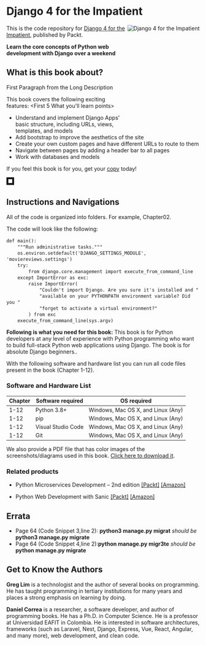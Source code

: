 # Django 4 for the Impatient

<a href="https://www.packtpub.com/product/django-4-for-the-impatient/9781803245836?utm_source=github&utm_medium=repository&utm_campaign=9781803245836"><img src="https://static.packt-cdn.com/products/9781803245836/cover/smaller" alt="Django 4 for the Impatient" height="256px" align="right"></a>

This is the code repository for [Django 4 for the Impatient](https://www.packtpub.com/product/django-4-for-the-impatient/9781803245836?utm_source=github&utm_medium=repository&utm_campaign=9781803245836), published by Packt.

**Learn the core concepts of Python web development with Django over a weekend**

## What is this book about?
First Paragraph from the Long Description

This book covers the following exciting features: <First 5 What you'll learn points>
* Understand and implement Django Apps’ basic structure, including URLs, views, templates, and models
* Add bootstrap to improve the aesthetics of the site
* Create your own custom pages and have different URLs to route to them
* Navigate between pages by adding a header bar to all pages
* Work with databases and models

If you feel this book is for you, get your [copy](https://www.amazon.com/dp/1803245832) today!

<a href="https://www.packtpub.com/?utm_source=github&utm_medium=banner&utm_campaign=GitHubBanner"><img src="https://raw.githubusercontent.com/PacktPublishing/GitHub/master/GitHub.png" 
alt="https://www.packtpub.com/" border="5" /></a>


## Instructions and Navigations
All of the code is organized into folders. For example, Chapter02.

The code will look like the following:
```
def main():
    """Run administrative tasks."""
    os.environ.setdefault('DJANGO_SETTINGS_MODULE', 'moviereviews.settings')
    try:
        from django.core.management import execute_from_command_line
    except ImportError as exc:
        raise ImportError(
            "Couldn't import Django. Are you sure it's installed and "
            "available on your PYTHONPATH environment variable? Did you "
            "forget to activate a virtual environment?"
        ) from exc
    execute_from_command_line(sys.argv)

```

**Following is what you need for this book:**
This book is for Python developers at any level of experience with Python programming who want to build full-stack Python web applications using Django. The book is for absolute Django beginners..

With the following software and hardware list you can run all code files present in the book (Chapter 1-12).

### Software and Hardware List

| Chapter  | Software required                   | OS required                        |
| -------- | ------------------------------------| -----------------------------------|
| 1-12      | Python 3.8+                     | Windows, Mac OS X, and Linux (Any) |
| 1-12      | pip             | Windows, Mac OS X, and Linux (Any) |
| 1-12       | Visual Studio Code            | Windows, Mac OS X, and Linux (Any) |
| 1-12       | Git            | Windows, Mac OS X, and Linux (Any) |


We also provide a PDF file that has color images of the screenshots/diagrams used in this book. [Click here to download it](https://packt.link/s1vSa).


### Related products <Other books you may enjoy>
* Python Microservices Development – 2nd edition [[Packt]](https://www.packtpub.com/product/python-microservices-development-second-edition/9781801076302?utm_source=github&utm_medium=repository&utm_campaign=9781801076302) [[Amazon]](https://www.amazon.com/dp/1801076308)

* Python Web Development with Sanic [[Packt]](https://www.packtpub.com/product/python-web-development-with-sanic/9781801814416?utm_source=github&utm_medium=repository&utm_campaign=9781801814416) [[Amazon]](https://www.amazon.com/dp/1801814414)

## Errata 
 * Page 64 (Code Snippet 3,line 2):  **python3 manage.py migrat** _should be_ **python3 manage.py migrate**
 * Page 64 (Code Snippet 4,line 2):**python manage.py migr3te** _should be_ **python manage.py migrate**
 
## Get to Know the Authors
**Greg Lim**
is a technologist and the author of several books on programming. He has taught programming in tertiary institutions for many years and places a strong emphasis on learning by doing.

**Daniel Correa**
is a researcher, a software developer, and author of programming books. He has a Ph.D. in Computer Science. He is a professor at Universidad EAFIT in Colombia. He is interested in software architectures, frameworks (such as Laravel, Nest, Django, Express, Vue, React, Angular, and many more), web development, and clean code.


